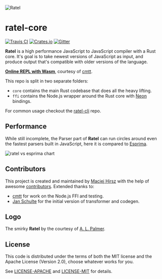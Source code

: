 ![Ratel](http://maciej.codes/things/ratel-400.png)

# ratel-core

[![Travis CI](https://travis-ci.org/ratel-rust/ratel-core.svg)](https://travis-ci.org/ratel-rust/ratel-core)
[![Crates.io](https://img.shields.io/crates/v/ratel.svg)](https://crates.io/crates/ratel)
[![Gitter](https://img.shields.io/gitter/room/ratel-rust/Lobby.svg)](https://gitter.im/ratel-rust/Lobby)

**Ratel** is a high performance JavaScript to JavaScript compiler with a Rust core. It's goal is to take newest versions of JavaScript as input, and produce output that's compatible with older versions of the language.

[**Online REPL with Wasm**](http://maciej.codes/ratel-wasm/), courtesy of [cmtt](https://github.com/cmtt).

This repo is split in two separate folders:

- `core` contains the main Rust codebase that does all the heavy lifting.
- `ffi` contains the Node.js wrapper around the Rust core with [Neon](http://neon.rustbridge.io/) bindings.

For common usage checkout the [ratel-cli](https://github.com/ratel-rust/ratel-cli) repo.

## Performance

While still incomplete, the Parser part of **Ratel** can run circles around even the fastest parsers built in JavaScript, here it is compared to [Esprima](http://esprima.org/).

![ratel vs esprima chart](http://terhix.com/ratel-perf-1.png)

## Contributors

This project is created and maintained by [Maciej Hirsz](https://github.com/maciejhirsz) with the help of awesome [contributors](https://github.com/ratel-rust/ratel-core/graphs/contributors). Extended thanks to:

- [cmtt](https://github.com/cmtt) for work on the Node.js FFI and testing.
- [Jan Schulte](https://github.com/schultyy) for the initial version of transformer and codegen.

## Logo

The smirky **Ratel** by the courtesy of [A. L. Palmer](https://www.behance.net/alpalmer60b4).

## License

This code is distributed under the terms of both the MIT license
and the Apache License (Version 2.0), choose whatever works for you.

See [LICENSE-APACHE](LICENSE-APACHE) and [LICENSE-MIT](LICENSE-MIT) for details.
